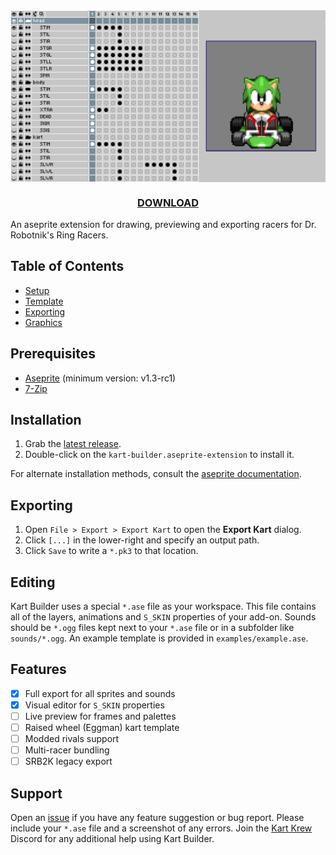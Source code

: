 <img src="screenshots/template.png" align="center">
<h3 align="center">
	<a href="https://github.com/DragonDePlatino/Kart-Builder/releases/latest/download/kart-builder.zip">DOWNLOAD</a>
</h3>
An aseprite extension for drawing, previewing and exporting racers for Dr. Robotnik's Ring Racers.

## Table of Contents

* [Setup](docs/Setup.md)
* [Template](docs/Template.md)
* [Exporting](docs/EXPORTING.md)
* [Graphics](docs/GRAPHICS.md)

## Prerequisites

- [Aseprite](https://www.aseprite.org/) (minimum version: v1.3-rc1)
- [7-Zip](https://www.7-zip.org/download.html)

## Installation

1. Grab the [latest release](https://github.com/DragonDePlatino/Kart-Builder/releases/latest/download/kart-builder.zip).
2. Double-click on the `kart-builder.aseprite-extension` to install it.

For alternate installation methods, consult the [aseprite documentation](https://www.aseprite.org/docs/extensions/).

## Exporting

1. Open `File > Export > Export Kart` to open the **Export Kart** dialog. 
2. Click `[...]` in the lower-right and specify an output path.
3. Click `Save` to write a `*.pk3` to that location.

## Editing

Kart Builder uses a special `*.ase` file as your workspace. This file contains all of the layers, animations and `S_SKIN` properties of your add-on. Sounds should be `*.ogg` files kept next to your `*.ase` file or in a subfolder like `sounds/*.ogg`. An example template is provided in `examples/example.ase`.

## Features
- [x] Full export for all sprites and sounds
- [x] Visual editor for `S_SKIN` properties
- [ ] Live preview for frames and palettes
- [ ] Raised wheel (Eggman) kart template
- [ ] Modded rivals support
- [ ] Multi-racer bundling
- [ ] SRB2K legacy export

## Support

Open an [issue](https://github.com/DragonDePlatino/Kart-Builder/issues) if you have any feature suggestion or bug report. Please include your `*.ase` file and a screenshot of any errors. Join the [Kart Krew](https://www.kartkrew.org/) Discord for any additional help using Kart Builder.
